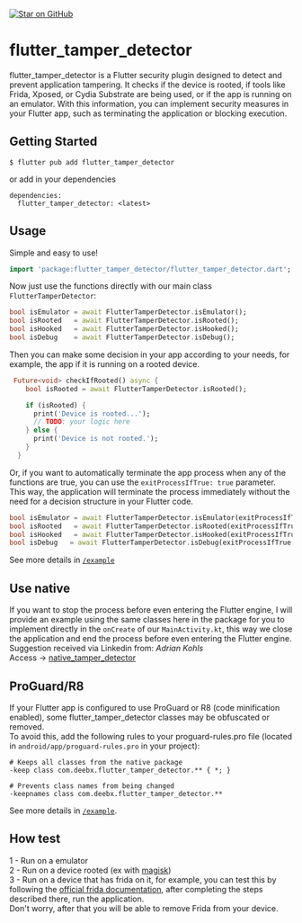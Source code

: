 [![Star on GitHub](https://img.shields.io/github/stars/kauemurakami/flutter_tamper_detector.svg?style=flat&logo=github&colorB=deeppink&label=stars)](https://github.com/kauemurakami/flutter_tamper_detector)
# flutter_tamper_detector

flutter_tamper_detector is a Flutter security plugin designed to detect and prevent application tampering. It checks if the device is rooted, if tools like Frida, Xposed, or Cydia Substrate are being used, or if the app is running on an emulator. With this information, you can implement security measures in your Flutter app, such as terminating the application or blocking execution.

## Getting Started

```
$ flutter pub add flutter_tamper_detector
```
or add in your dependencies
```
dependencies:
  flutter_tamper_detector: <latest>
```

## Usage

Simple and easy to use!<br/>

```dart
import 'package:flutter_tamper_detector/flutter_tamper_detector.dart';
```
Now just use the functions directly with our main class `FlutterTamperDetector`:<br/>

```dart
bool isEmulator = await FlutterTamperDetector.isEmulator();
bool isRooted   = await FlutterTamperDetector.isRooted();
bool isHooked   = await FlutterTamperDetector.isHooked();
bool isDebug    = await FlutterTamperDetector.isDebug();

```
Then you can make some decision in your app according to your needs, for example, the app if it is running on a rooted device.<br/>
```dart
 Future<void> checkIfRooted() async {
    bool isRooted = await FlutterTamperDetector.isRooted();

    if (isRooted) {
      print('Device is rooted...');
      // TODO: your logic here
    } else {
      print('Device is not rooted.');
    }
  }
```
Or, if you want to automatically terminate the app process when any of the functions are true, you can use the `exitProcessIfTrue: true` parameter.<br>
This way, the application will terminate the process immediately without the need for a decision structure in your Flutter code.<br>
```dart
bool isEmulator = await FlutterTamperDetector.isEmulator(exitProcessIfTrue: true);
bool isRooted   = await FlutterTamperDetector.isRooted(exitProcessIfTrue: true);
bool isHooked   = await FlutterTamperDetector.isHooked(exitProcessIfTrue: true);
bool isDebug   = await FlutterTamperDetector.isDebug(exitProcessIfTrue: true);
```
See more details in [`/example`](https://github.com/kauemurakami/flutter_tamper_detector/tree/main/example)<br/>

## Use native
If you want to stop the process before even entering the Flutter engine, I will provide an example using the same classes here in the package for you to implement directly in the `onCreate` of our `MainActivity.kt`, this way we close the application and end the process before even entering the Flutter engine. Suggestion received via Linkedin from: *Adrian Kohls*<br>
Access -> [native_tamper_detector](https://github.com/kauemurakami/native_tamper_detector)

## ProGuard/R8
If your Flutter app is configured to use ProGuard or R8 (code minification enabled), some flutter_tamper_detector classes may be obfuscated or removed.<br/>
To avoid this, add the following rules to your proguard-rules.pro file (located in `android/app/proguard-rules.pro` in your project):<br/>
```proguard
# Keeps all classes from the native package
-keep class com.deebx.flutter_tamper_detector.** { *; }

# Prevents class names from being changed
-keepnames class com.deebx.flutter_tamper_detector.**
```
See more details in [`/example`](https://github.com/kauemurakami/flutter_tamper_detector/tree/main/example).

## How test
 1 - Run on a emulator<br/>
 2 - Run on a device rooted (ex with [magisk](https://github.com/topjohnwu/Magisk))<br/>
 3 - Run on a device that has frida on it, for example, you can test this by following the [official frida documentation](https://frida.re/docs/android/), after completing the steps described there, run the application.<br/>
 Don't worry, after that you will be able to remove Frida from your device.<br/>
